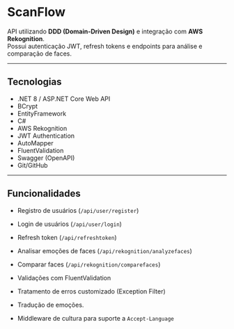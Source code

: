 # ScanFlow 

API utilizando **DDD (Domain-Driven Design)** e integração com **AWS Rekognition**.  
Possui autenticação JWT, refresh tokens e endpoints para análise e comparação de faces.

---

## Tecnologias

- .NET 8 / ASP.NET Core Web API
- BCrypt
- EntityFramework
- C#
- AWS Rekognition
- JWT Authentication
- AutoMapper
- FluentValidation
- Swagger (OpenAPI)
- Git/GitHub

---

## Funcionalidades

  - Registro de usuários (`/api/user/register`)
  - Login de usuários (`/api/user/login`)
  - Refresh token (`/api/refreshtoken`)

  - Analisar emoções de faces (`/api/rekognition/analyzefaces`)
  - Comparar faces (`/api/rekognition/comparefaces`)

  - Validações com FluentValidation
  - Tratamento de erros customizado (Exception Filter)
  - Tradução de emoções.
  - Middleware de cultura para suporte a `Accept-Language`
